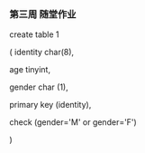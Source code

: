 ### 第三周 随堂作业

create table 1

( identity  char(8),

age   tinyint,

gender   char (1),

primary key (identity),

check (gender='M' or gender='F')



)